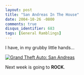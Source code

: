 ```yaml
---
layout: post
title: "San Andreas In The House"
date: 2004-10-26 -0800
comments: true
disqus_identifier: 683
tags: [General Ramblings]
---
```

I have, in my grubby little hands...
 
 [![Grand Theft Auto: San
Andreas](https://hyqi8g.blu.livefilestore.com/y2ppIrLLGlj3wjDfY03UDS-MwONWA9mutcWwdmYV4DzDBgGE1psM9yhWB2mwxzv-5BBTHZxgdW52HVmlNe75tRnpJmmIK6ODEwmHiiGY1KJ3XU/20041026gtabox.jpg?psid=1)](http://www.amazon.com/exec/obidos/ASIN/B0001VGFK2/mhsvortex)
 
 Next week is going to **ROCK**.
